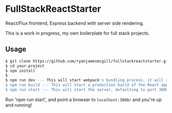 # FullStackReactStarter
React/Flux frontend, Express backend with server side rendering.

This is a work in progress, my own boilerplate for full stack projects.

## Usage

```bash
$ git clone https://github.com/ryanjamesmcgill/fullstackreactstarter.git you-project
$ cd your-project
$ npm install
$
$ npm run dev --- This will start webpack's bundling process, it will rebuild as you edit the React app
$ npm run build --- This will start a production build of the React app.
$ npm run start --- This will start the server, defaulting to port 3000
```

Run 'npm run start', and point a browser to `localhost:3000/` and you're up and running!
